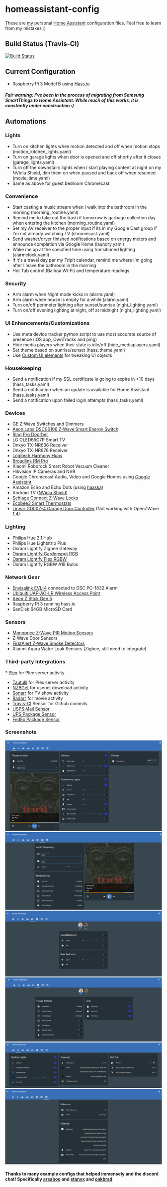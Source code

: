 # homeassistant-config
These are [my](https://twitter.com/allanak) personal [Home Assistant](https://home-assistant.io/) configuration files. Feel free to learn from my mistakes :)

## Build Status (Travis-CI)
[![Build Status](https://travis-ci.org/allanak/homeassistant-config.svg?branch=master)](https://travis-ci.org/allanak/homeassistant-config)

## Current Configuration
* Raspberry Pi 3 Model B using [Hass.io](https://home-assistant.io/hassio/)

##### Fair warning: I've been in the process of migrating from Samsung SmartThings to Home Assistant. While much of this works, it is constantly under construction :)

## Automations
### Lights
* Turn on kitchen lights when motion detected and off when motion stops (motion_kitchen_lights.yaml)
* Turn on garage lights when door is opened and off shortly after it closes (garage_lights.yaml)
* Turn off the downstairs lights when I start playing content at night on my NVidia Shield, dim them on when paused and back off when resumed (movie_time.yaml)
* Same as above for guest bedroom Chromecast
### Convenience
* Start casting a music stream when I walk into the bathroom in the morning (morning_routine.yaml)
* Remind me to take out the trash if tomorrow is garbage collection day when entering the kitchen (morning_routine.yaml)
* Set my AV receiver to the proper input if its in my Google Cast group if I'm not already watching TV (chromecast.yaml)
* Send washer/dryer finished notifications based on energy meters and announce completion via Google Home (laundry.yaml)
* Wake me up at the specified time using transitioned lighting (alarmclock.yaml)
* If it's a travel day per my TripIt calendar, remind me where I'm going after I leave the bathroom in the morning
* Hot Tub control (Balboa Wi-Fi) and temperature readings
### Security
* Arm alarm when Night mode kicks in (alarm.yaml)
* Arm alarm when house is empty for a while (alarm.yaml)
* Turn on/off perimeter lighting after sunset/sunrise (night_lighting.yaml)
* Turn on/off evening lighting at night, off at midnight (night_lighting.yaml)
### UI Enhancements/Customizations
* Use meta device tracker python script to use most accurate source of presence (iOS app, OwnTracks and ping)
* Hide media players when their state is idle/off (hide_mediaplayers.yaml)
* Set theme based on sunrise/sunset (hass_theme.yaml)
* Use [Custom UI elements](https://github.com/andrey-git/home-assistant-custom-ui) for tweaking UI objects
### Housekeeping
* Send a notification if my SSL certificate is going to expire in <10 days (hass_tasks.yaml)
* Send a notification when an update is available for Home Assistant (hass_tasks.yaml)
* Send a notification upon failed login attempts (hass_tasks.yaml)

### Devices
* GE Z-Wave Switches and Dimmers
* [Aeon Labs DSC06106 Z-Wave Smart Energy Switch](https://www.amazon.com/Aeon-Labs-DSC06106-ZWUS-Z-Wave-Energy/dp/B007UZH7B8)
* [Ring Pro Doorbell](https://ring.com/video-doorbell-pro)
* LG OLED65C7P Smart TV
* Onkyo TX-NR636 Receiver
* Onkyo TX-NR676 Receiver
* [Logitech Harmony Hubs](https://www.logitech.com/en-us/product/harmony-hub)
* [Broadlink RM Pro](https://www.amazon.com/Broadlink-Automation-Universal-Compatible-Smartphones/dp/B01GIXZDKO)
* Xiaomi Roborock Smart Robot Vacuum Cleaner
* Hikvision IP Cameras and NVR
* Google Chromecast Audio, Video and Google Homes using [Google Assistant](https://home-assistant.io/components/google_assistant/) 
* Amazon Echo and Echo Dots (using [haaska](https://github.com/auchter/haaska))
* Android TV ([NVidia Shield](https://www.nvidia.com/en-us/shield/))
* [Schlage Connect Z-Wave Locks](https://www.amazon.com/Schlage-Connect-Touchscreen-Deadbolt-Technology/dp/B01AGX7K12)
* [Ecobee3 Smart Thermostats](https://www.amazon.com/ecobee3-Thermostat-Sensor-Generation-Amazon/dp/B00ZIRV39M)
* [Linear GD00Z-4 Garage Door Controller](https://www.amazon.com/GoControl-Linear-GD00Z-4-Z-Wave-Controller/dp/B00M75TEIU) (Not working with OpenZWave 1.4)

### Lighting
* Philips Hue 2.1 Hub
* Philips Hue Lightstrip Plus
* Osram Lightify Zigbee Gateway
* [Osram Lightify Gardenspot RGB](https://www.amazon.com/SYLVANIA-Smart-Landscape-Lighting-Gardenspots/dp/B00R1PB2ZY)
* [Osram Lightify Flex RGBW](https://www.amazon.com/SYLVANIA-Smart-Connected-Tunable-Daylight/dp/B00R1PB80I)
* Osram Lightify RGBW A19 Bulbs

### Network Gear
* [Envisalink EVL-4](https://www.amazon.com/Envisalink-EVL-4EZR-Security-Interface-Honeywell/dp/B016WQTJ4S) connected to DSC PC-1832 Alarm
* [Ubiquiti UAP-AC-LR Wireless Access Point](https://www.amazon.com/Ubiquiti-UAP-AC-LR-Networks-Enterprise-System/dp/B015PRCBBI)
* [Aeon Z Stick Gen 5](https://www.amazon.com/Aeotec-Z-Stick-Z-Wave-create-gateway/dp/B00X0AWA6E)
* Raspberry Pi 3 running hass.io
* SanDisk 64GB MicroSD Card

### Sensors
* [Monoprice Z-Wave PIR Motion Sensors](https://www.monoprice.com/product?p_id=15271)
* Z-Wave Door Sensors
* [FirstAlert Z-Wave Smoke Detectors](https://www.lowes.com/pd/First-Alert-Z-Wave-Battery-powered-3-Volt-Photoelectric-Sensor-Smoke-Detector/4780111)
* Xiaomi Aqara Water Leak Sensors (Zigbee, still need to integrate)

### Third-party Integrations
~~* [Plex](https://www.plex.tv/) for Plex server activity~~
* [Tautulli](http://tautulli.com/) for Plex server activity
* [NZBGet](https://nzbget.net/) for usenet download activity
* [Sonarr](https://sonarr.tv/) for TV show activity
* [Radarr](https://radarr.video/) for movie activity
* [Travis-CI](https://travis-ci.org/) Sensor for Github commits
* [USPS Mail Sensor](https://home-assistant.io/components/sensor.usps/)
* [UPS Package Sensor](https://home-assistant.io/components/sensor.ups/)
* [FedEx Package Sensor](https://home-assistant.io/components/sensor.fedex/)

### Screenshots
![Default View](https://github.com/allanak/homeassistant-config/blob/master/images/default.png?raw=true)
![Entertainment](https://github.com/allanak/homeassistant-config/blob/master/images/entertainment.png?raw=true)
![People](https://github.com/allanak/homeassistant-config/blob/master/images/people.png?raw=true)
![Security](https://github.com/allanak/homeassistant-config/blob/master/images/security.png?raw=true)
![Outdoor](https://github.com/allanak/homeassistant-config/blob/master/images/outdoor.png?raw=true)
![Events](https://github.com/allanak/homeassistant-config/blob/master/images/events.png?raw=true)

#### Thanks to many example configs that helped immensely and the discord chat! Specifically [arsaboo](https://github.com/arsaboo/homeassistant-config/) and [stanvx](https://github.com/stanvx/Home-Assistant-Configuration) and [oakbrad](https://github.com/oakbrad/brad-homeassistant-config)
